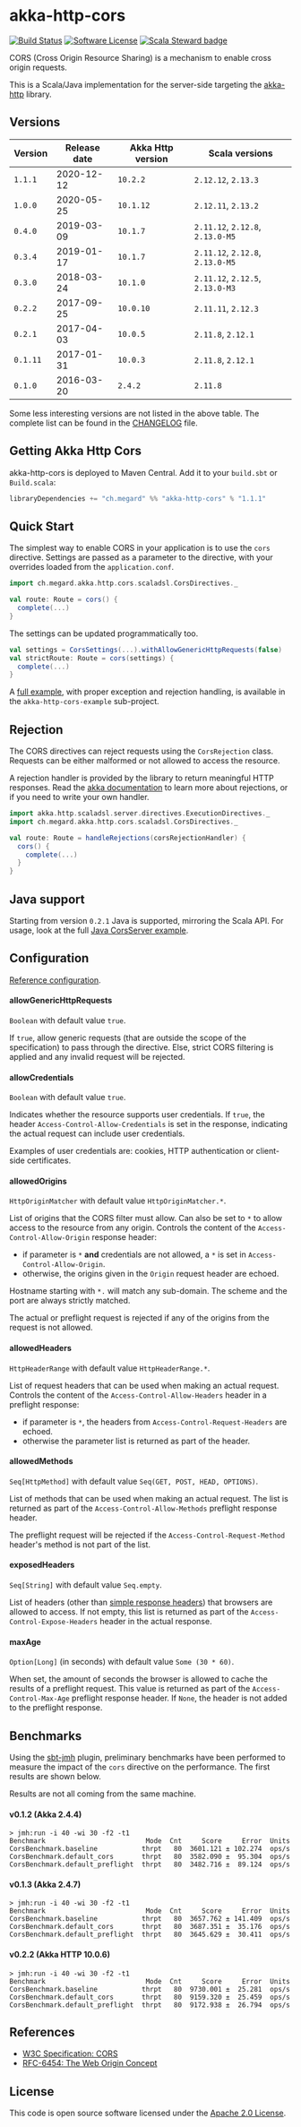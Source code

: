 # akka-http-cors

[![Build Status](https://travis-ci.org/lomigmegard/akka-http-cors.svg?branch=master&style=flat)](https://travis-ci.org/lomigmegard/akka-http-cors)
[![Software License](https://img.shields.io/badge/license-Apache%202-brightgreen.svg?style=flat)](LICENSE)
[![Scala Steward badge](https://img.shields.io/badge/Scala_Steward-helping-blue.svg?style=flat&logo=data:image/png;base64,iVBORw0KGgoAAAANSUhEUgAAAA4AAAAQCAMAAAARSr4IAAAAVFBMVEUAAACHjojlOy5NWlrKzcYRKjGFjIbp293YycuLa3pYY2LSqql4f3pCUFTgSjNodYRmcXUsPD/NTTbjRS+2jomhgnzNc223cGvZS0HaSD0XLjbaSjElhIr+AAAAAXRSTlMAQObYZgAAAHlJREFUCNdNyosOwyAIhWHAQS1Vt7a77/3fcxxdmv0xwmckutAR1nkm4ggbyEcg/wWmlGLDAA3oL50xi6fk5ffZ3E2E3QfZDCcCN2YtbEWZt+Drc6u6rlqv7Uk0LdKqqr5rk2UCRXOk0vmQKGfc94nOJyQjouF9H/wCc9gECEYfONoAAAAASUVORK5CYII=)](https://scala-steward.org)

CORS (Cross Origin Resource Sharing) is a mechanism to enable cross origin requests.

This is a Scala/Java implementation for the server-side targeting the [akka-http](https://github.com/akka/akka-http) library.

## Versions

| Version  | Release date | Akka Http version | Scala versions                   |
| -------- | ------------ | ----------------- | -------------------------------- |
| `1.1.1`  | 2020-12-12   | `10.2.2`          | `2.12.12`, `2.13.3`              |
| `1.0.0`  | 2020-05-25   | `10.1.12`         | `2.12.11`, `2.13.2`              |
| `0.4.0`  | 2019-03-09   | `10.1.7`          | `2.11.12`, `2.12.8`, `2.13.0-M5` |
| `0.3.4`  | 2019-01-17   | `10.1.7`          | `2.11.12`, `2.12.8`, `2.13.0-M5` |
| `0.3.0`  | 2018-03-24   | `10.1.0`          | `2.11.12`, `2.12.5`, `2.13.0-M3` |
| `0.2.2`  | 2017-09-25   | `10.0.10`         | `2.11.11`, `2.12.3`              |
| `0.2.1`  | 2017-04-03   | `10.0.5`          | `2.11.8`, `2.12.1`               |
| `0.1.11` | 2017-01-31   | `10.0.3`          | `2.11.8`, `2.12.1`               |
| `0.1.0`  | 2016-03-20   | `2.4.2`           | `2.11.8`                         |

Some less interesting versions are not listed in the above table. The complete list can be found in the [CHANGELOG](CHANGELOG.md) file.

## Getting Akka Http Cors
akka-http-cors is deployed to Maven Central. Add it to your `build.sbt` or `Build.scala`:
```scala
libraryDependencies += "ch.megard" %% "akka-http-cors" % "1.1.1"
```

## Quick Start
The simplest way to enable CORS in your application is to use the `cors` directive.
Settings are passed as a parameter to the directive, with your overrides loaded from the `application.conf`.

```scala
import ch.megard.akka.http.cors.scaladsl.CorsDirectives._

val route: Route = cors() {
  complete(...)
}
```

The settings can be updated programmatically too.
```scala
val settings = CorsSettings(...).withAllowGenericHttpRequests(false)
val strictRoute: Route = cors(settings) {
  complete(...)
}
```

A [full example](akka-http-cors-example/src/main/scala/ch/megard/akka/http/cors/scaladsl/CorsServer.scala), with proper exception and rejection handling, is available in the `akka-http-cors-example` sub-project. 

## Rejection
The CORS directives can reject requests using the `CorsRejection` class. Requests can be either malformed or not allowed to access the resource.

A rejection handler is provided by the library to return meaningful HTTP responses. Read the [akka documentation](http://doc.akka.io/docs/akka-http/current/scala/http/routing-dsl/rejections.html) to learn more about rejections, or if you need to write your own handler.
```scala
import akka.http.scaladsl.server.directives.ExecutionDirectives._
import ch.megard.akka.http.cors.scaladsl.CorsDirectives._

val route: Route = handleRejections(corsRejectionHandler) {
  cors() {
    complete(...)
  }
}
```

## Java support

Starting from version `0.2.1` Java is supported, mirroring the Scala API. For usage, look at the full [Java CorsServer example](akka-http-cors-example/src/main/java/ch/megard/akka/http/cors/javadsl/CorsServer.java).

## Configuration

[Reference configuration](akka-http-cors/src/main/resources/reference.conf).

#### allowGenericHttpRequests
`Boolean` with default value `true`.

If `true`, allow generic requests (that are outside the scope of the specification) to pass through the directive. Else, strict CORS filtering is applied and any invalid request will be rejected.

#### allowCredentials
`Boolean` with default value `true`.

Indicates whether the resource supports user credentials.  If `true`, the header `Access-Control-Allow-Credentials` is set in the response, indicating the actual request can include user credentials.

Examples of user credentials are: cookies, HTTP authentication or client-side certificates.

#### allowedOrigins
`HttpOriginMatcher` with default value `HttpOriginMatcher.*`.

List of origins that the CORS filter must allow. Can also be set to `*` to allow access to the resource from any origin. Controls the content of the `Access-Control-Allow-Origin` response header:
* if parameter is `*` **and** credentials are not allowed, a `*` is set in `Access-Control-Allow-Origin`.
* otherwise, the origins given in the `Origin` request header are echoed.

Hostname starting with `*.` will match any sub-domain. The scheme and the port are always strictly matched.

The actual or preflight request is rejected if any of the origins from the request is not allowed.

#### allowedHeaders
`HttpHeaderRange` with default value `HttpHeaderRange.*`.

 List of request headers that can be used when making an actual request. Controls the content of the `Access-Control-Allow-Headers` header in a preflight response:
 * if parameter is `*`, the headers from `Access-Control-Request-Headers` are echoed.
 * otherwise the parameter list is returned as part of the header.

#### allowedMethods
`Seq[HttpMethod]` with default value `Seq(GET, POST, HEAD, OPTIONS)`.

List of methods that can be used when making an actual request. The list is returned as part of the `Access-Control-Allow-Methods` preflight response header.

The preflight request will be rejected if the `Access-Control-Request-Method` header's method is not part of the list.

#### exposedHeaders
`Seq[String]` with default value `Seq.empty`.

List of headers (other than [simple response headers](https://www.w3.org/TR/cors/#simple-response-header)) that browsers are allowed to access. If not empty, this list is returned as part of the `Access-Control-Expose-Headers` header in the actual response.

#### maxAge
`Option[Long]` (in seconds) with default value `Some (30 * 60)`.

When set, the amount of seconds the browser is allowed to cache the results of a preflight request. This value is returned as part of the `Access-Control-Max-Age` preflight response header. If `None`, the header is not added to the preflight response.

## Benchmarks
Using the [sbt-jmh](https://github.com/ktoso/sbt-jmh) plugin, preliminary benchmarks have been performed to measure the impact of the `cors` directive on the performance. The first results are shown below.

Results are not all coming from the same machine.

#### v0.1.2 (Akka 2.4.4)
```
> jmh:run -i 40 -wi 30 -f2 -t1
Benchmark                         Mode  Cnt     Score     Error  Units
CorsBenchmark.baseline           thrpt   80  3601.121 ± 102.274  ops/s
CorsBenchmark.default_cors       thrpt   80  3582.090 ±  95.304  ops/s
CorsBenchmark.default_preflight  thrpt   80  3482.716 ±  89.124  ops/s
```

#### v0.1.3 (Akka 2.4.7)
```
> jmh:run -i 40 -wi 30 -f2 -t1
Benchmark                         Mode  Cnt     Score     Error  Units
CorsBenchmark.baseline           thrpt   80  3657.762 ± 141.409  ops/s
CorsBenchmark.default_cors       thrpt   80  3687.351 ±  35.176  ops/s
CorsBenchmark.default_preflight  thrpt   80  3645.629 ±  30.411  ops/s
```

#### v0.2.2 (Akka HTTP 10.0.6)
```
> jmh:run -i 40 -wi 30 -f2 -t1
Benchmark                         Mode  Cnt     Score     Error  Units
CorsBenchmark.baseline           thrpt   80  9730.001 ±  25.281  ops/s
CorsBenchmark.default_cors       thrpt   80  9159.320 ±  25.459  ops/s
CorsBenchmark.default_preflight  thrpt   80  9172.938 ±  26.794  ops/s
```

## References
- [W3C Specification: CORS](https://www.w3.org/TR/cors/)
- [RFC-6454: The Web Origin Concept](https://tools.ietf.org/html/rfc6454)

## License
This code is open source software licensed under the [Apache 2.0 License](https://www.apache.org/licenses/LICENSE-2.0.html).
